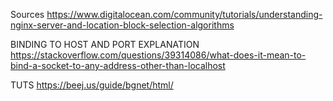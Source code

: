 Sources
https://www.digitalocean.com/community/tutorials/understanding-nginx-server-and-location-block-selection-algorithms

BINDING TO HOST AND PORT EXPLANATION
https://stackoverflow.com/questions/39314086/what-does-it-mean-to-bind-a-socket-to-any-address-other-than-localhost

TUTS
https://beej.us/guide/bgnet/html/